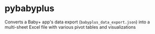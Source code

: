 # pybabyplus
Converts a Baby+ app's data export (``babyplus_data_export.json``) into a multi-sheet Excel file with various pivot tables and visualizations
